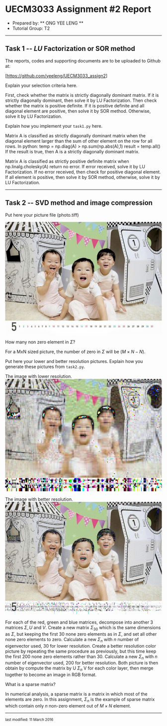UECM3033 Assignment #2 Report
========================================================

- Prepared by: ** ONG YEE LENG **
- Tutorial Group: T2

--------------------------------------------------------

## Task 1 --  $LU$ Factorization or SOR method

The reports, codes and supporting documents are to be uploaded to Github at: 

[https://github.com/yeeleng/UECM3033_assign2]

Explain your selection criteria here.

First, check whether the matrix is strictly diagonally dominant matrix.
If it is strictly diagonally dominant, then solve it by LU Factorization.
Then check whether the matrix is positive definite.
If it is positive definite and all diagonal element are positive, then solve it by SOR method.
Otherwise, solve it by LU Factorization.


Explain how you implement your `task1.py` here.

Matrix A is classified as strictly diagonally dominant matrix when the diagonal element larger than the sum of other element on the row for all rows.
In python:
temp = np.diag(A) > np.sum(np.abs(A),1)
result = temp.all()
If the result is true, then A is a strictly diagonally dominant matrix.


Matrix A is classified as strictly positive definite matrix when np.linalg.cholesky(A) return no error.
If error received, solve it by LU Factorization. If no error received, then check for positive diagonal element. If all element is positive, then solve it by SOR method, otherwise, solve it by LU Factorization.

---------------------------------------------------------

## Task 2 -- SVD method and image compression

Put here your picture file (photo.tiff)

![photo.jpeg](photo.jpeg)

How many non zero element in $\Sigma$?

For a MxN sized picture, the number of zero in $\Sigma$ will be $(M \times N - N)$.

Put here your lower and better resolution pictures. Explain how you generate these pictures from `task2.py`.

The image with lower resolution.
![photo_lower.jpg](photo_lower.jpg)

The image with better resolution.
![photo_better.jpg](photo_better.jpg)

For each of the red, green and blue matrices, decompose into another 3 matrices $\Sigma, U$ and $V$.
Create a new matrix $\Sigma_{30}$ which is the same dimensions as $\Sigma$, but keeping the first 30 none zero elements as in $\Sigma$, and set all other none zero elements to zero.
Calculate a new $\Sigma_n$ with $n$ number of eigenvector used, 30 for lower resolution.
Create a better resolution color picture by repeating the same procedure as previously, but this time keep the first 200 none zero elements rather than 30.
Calculate a new $\Sigma_n$ with $n$ number of eigenvector used, 200 for better resolution.
Both picture is then obtain by compute the matrix by U $\Sigma_n$ V for each color layer, then merge together to become an image in RGB format.

What is a sparse matrix?

In numerical analysis, a sparse matrix is a matrix in which most of the elements are zero. 
In this assignment, $\Sigma_n$ is the example of sparse matrix which contain only $n$ non-zero element out of $M \times N$ element.

-----------------------------------

<sup>last modified: 11 March 2016</sup>
